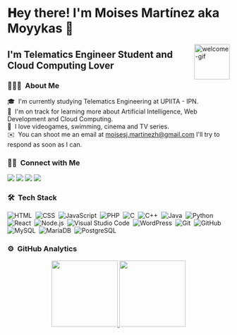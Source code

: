 <!--
**moyykas/moyykas** is a ✨ _special_ ✨ repository because its `README.md` (this file) appears on your GitHub profile.
-->
# 𝐇ey there! I'm Moises Martínez aka Moyykas 👋

<img align="right" alt="welcome-gif" height="80px" src="https://polekon.org/wp-content/uploads/2021/12/hello_world_title3.gif"/>

## I'm Telematics Engineer Student and Cloud Computing Lover

### 👨🏻‍💻 &nbsp;About Me

🎓 &nbsp;I'm currently studying Telematics Engineering at UPIITA - IPN.\
🌱 &nbsp;I'm on track for learning more about Artificial Intelligence, Web Development and Cloud Computing.\
💬 &nbsp;I love videogames, swimming, cinema and TV series.\
✉️ &nbsp;You can shoot me an email at moisesj.martinezh@gmail.com I'll try to respond as soon as I can.
### 🤝🏻 &nbsp;Connect with Me

<p align="left">
<a href="https://linkedin.com/in/moyymtz"><img src="https://img.shields.io/badge/-Moises%20Martinez-0077B5?style=flat&logo=Linkedin"/></a>
<a href="mailto:avsingh@umass.edu"><img src="https://img.shields.io/badge/-moisesj.martinezh@gmail.com-D14836?style=flat&logo=Gmail&logoColor=white"/></a>
<a href="https://twitter.com/moyykas"><img src="https://img.shields.io/badge/-@moyykas-1877F2?style=flat&logo=Twitter&logoColor=white"/></a>
<a href="https://instagram.com/moyykas"><img src="https://img.shields.io/badge/-@moyykas-E4405F?style=flat&logo=Instagram&logoColor=white"/></a>
</p>

### 🛠 &nbsp;Tech Stack

![HTML](https://img.shields.io/badge/-HTML-05122A?style=flat&logo=HTML5)&nbsp;
![CSS](https://img.shields.io/badge/-CSS-05122A?style=flat&logo=CSS3&logoColor=1572B6)&nbsp;
![JavaScript](https://img.shields.io/badge/-JavaScript-05122A?style=flat&logo=javascript)&nbsp;
![PHP](https://img.shields.io/badge/-PHP-05122A?style=flat&logo=php)&nbsp;
![C](https://img.shields.io/badge/-C-05122A?style=flat&logo=C)&nbsp;
![C++](https://img.shields.io/badge/-C++-05122A?style=flat&logo=C%2B%2B&logoColor=00599C)&nbsp;
![Java](https://img.shields.io/badge/-Java-05122A?style=flat&logo=Java)&nbsp;
![Python](https://img.shields.io/badge/-Python-05122A?style=flat&logo=python)&nbsp;
![React](https://img.shields.io/badge/-React-05122A?style=flat&logo=react)&nbsp;
![Node.js](https://img.shields.io/badge/-Node.js-05122A?style=flat&logo=node.js)&nbsp;
![Visual Studio Code](https://img.shields.io/badge/-Visual%20Studio%20Code-05122A?style=flat&logo=visual-studio-code&logoColor=007ACC)&nbsp;
![WordPress](https://img.shields.io/badge/-WordPress-05122A?style=flat&logo=wordpress)&nbsp;
![Git](https://img.shields.io/badge/-Git-05122A?style=flat&logo=git)&nbsp;
![GitHub](https://img.shields.io/badge/-GitHub-05122A?style=flat&logo=github)&nbsp;
![MySQL](https://img.shields.io/badge/-MySQL-05122A?style=flat&logo=mysql)&nbsp;
![MariaDB](https://img.shields.io/badge/-MariaDB-05122A?style=flat&logo=mariadb)&nbsp;
![PostgreSQL](https://img.shields.io/badge/-PostgreSQL-05122A?style=flat&logo=postgresql)&nbsp;

### ⚙️ &nbsp;GitHub Analytics
<p align="center">

<a href="https://github.com/moyykas">
  <img height="150em" src="https://github-readme-stats-eight-theta.vercel.app/api?username=moyykas&show_icons=true&theme=vision-friendly-dark&include_all_commits=true&count_private=true"/>
  <img height="150em" src="https://github-readme-stats-eight-theta.vercel.app/api/top-langs/?username=moyykas&layout=compact&theme=vision-friendly-dark"/>
</a>
</p>
